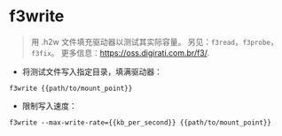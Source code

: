 # f3write

> 用 .h2w 文件填充驱动器以测试其实际容量。
> 另见：`f3read`，`f3probe`，`f3fix`。
> 更多信息：<https://oss.digirati.com.br/f3/>.

- 将测试文件写入指定目录，填满驱动器：

`f3write {{path/to/mount_point}}`

- 限制写入速度：

`f3write --max-write-rate={{kb_per_second}} {{path/to/mount_point}}`
